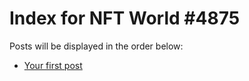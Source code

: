 # Index for NFT World #4875
Posts will be displayed in the order below:

- [Your first post](./001-first.md)


